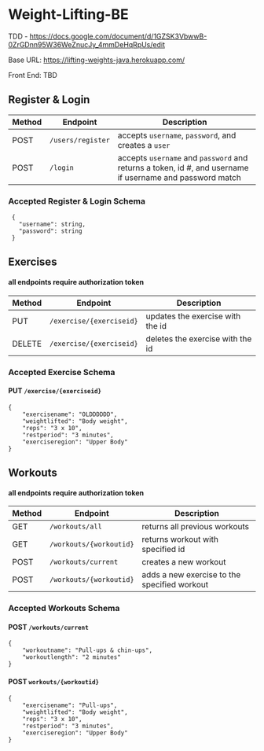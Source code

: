 # Weight-Lifting-BE

TDD - https://docs.google.com/document/d/1GZSK3VbwwB-0ZrGDnn95W36WeZnucJy_4mmDeHqRpUs/edit

Base URL: https://lifting-weights-java.herokuapp.com/

Front End: TBD

## Register & Login

Method | Endpoint | Description 
------ | -------- | -----------
POST | `/users/register` | accepts `username`, `password`, and creates a  `user`
POST | `/login` | accepts `username` and `password` and returns a token, id #, and username if username and password match


### Accepted Register & Login Schema
```
 {
   "username": string,
   "password": string
 }
```

## Exercises
#### all endpoints require authorization token

Method | Endpoint | Description
------ | -------- | -----------
PUT | `/exercise/{exerciseid}` | updates the exercise with the id
DELETE | `/exercise/{exerciseid}` | deletes the exercise with the id

### Accepted Exercise Schema

#### PUT `/exercise/{exerciseid}`
```
{
	"exercisename": "OLDDDDDD",
	"weightlifted": "Body weight",
	"reps": "3 x 10",
	"restperiod": "3 minutes",
	"exerciseregion": "Upper Body"
}
```


## Workouts
#### all endpoints require authorization token

Method | Endpoint | Description
------ | -------- | -----------
GET | `/workouts/all` | returns all previous workouts
GET | `/workouts/{workoutid}` | returns workout with specified id
POST | `/workouts/current` | creates a new workout
POST | `/workouts/{workoutid}` | adds a new exercise to the specified workout

### Accepted Workouts Schema

#### POST `/workouts/current`
```
{
	"workoutname": "Pull-ups & chin-ups",
	"workoutlength": "2 minutes"
}
```

#### POST `workouts/{workoutid}`
```
{
	"exercisename": "Pull-ups",
	"weightlifted": "Body weight",
	"reps": "3 x 10",
	"restperiod": "3 minutes",
	"exerciseregion": "Upper Body"
}
```